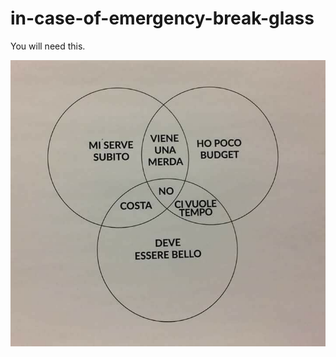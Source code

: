 # in-case-of-emergency-break-glass
You will need this.


![alt text](https://github.com/Kiailandi/in-case-of-emergency-break-glass/blob/master/THE_TRUTH.jpg)
